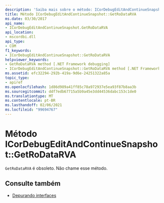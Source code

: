 ```yaml
---
description: 'Saiba mais sobre o método: ICorDebugEditAndContinueSnapshot:: GetRoDataRVA'
title: Método ICorDebugEditAndContinueSnapshot::GetRoDataRVA
ms.date: 03/30/2017
api_name:
- ICorDebugEditAndContinueSnapshot.GetRoDataRVA
api_location:
- mscordbi.dll
api_type:
- COM
f1_keywords:
- ICorDebugEditAndContinueSnapshot::GetRoDataRVA
helpviewer_keywords:
- GetRoDataRVA method [.NET Framework debugging]
- ICorDebugEditAndContinueSnapshot::GetRoDataRVA method [.NET Framework debugging]
ms.assetid: efc32294-292b-419a-9d6e-24251322a85a
topic_type:
- apiref
ms.openlocfilehash: 1d86d989a41ff85c78a972937e5ea93f87b8aa3b
ms.sourcegitcommit: ddf7edb67715a5b9a45e3dd44536dabc153c1de0
ms.translationtype: MT
ms.contentlocale: pt-BR
ms.lasthandoff: 02/06/2021
ms.locfileid: "99694767"
---
```

# <a name="icordebugeditandcontinuesnapshotgetrodatarva-method"></a>Método ICorDebugEditAndContinueSnapshot::GetRoDataRVA

`GetRoDataRVA` é obsoleto. Não chame esse método.  
  
## <a name="see-also"></a>Consulte também

- [Depurando interfaces](debugging-interfaces.md)
